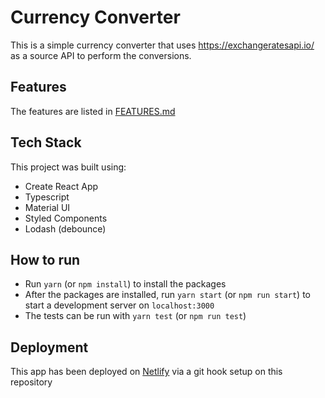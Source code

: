 # Currency Converter

This is a simple currency converter that uses https://exchangeratesapi.io/ as a source API to perform the conversions.

## Features

The features are listed in [FEATURES.md](./FEATURES.md)

## Tech Stack

This project was built using:

- Create React App
- Typescript
- Material UI
- Styled Components
- Lodash (debounce)

## How to run

- Run `yarn` (or `npm install`) to install the packages
- After the packages are installed, run `yarn start` (or `npm run start`) to start a development server on `localhost:3000`
- The tests can be run with `yarn test` (or `npm run test`)

## Deployment

This app has been deployed on [Netlify](https://6020654353c6bb0007e08b17--goofy-brattain-91205d.netlify.app/) via a git hook setup on this repository

